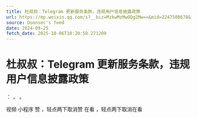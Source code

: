 ```yaml
---
title: 杜叔叔：Telegram 更新服务条款，违规用户信息披露政策
url: https://mp.weixin.qq.com/s?__biz=MzkwMzMwODg2Mw==&mid=2247508678&idx=1&sn=920174555c62a7ca7c6fdd7f73d9ad23
source: Doonsec's feed
date: 2024-09-25
fetch_date: 2025-10-06T18:20:58.271209
---
```


# 杜叔叔：Telegram 更新服务条款，违规用户信息披露政策

：
，
。

视频
小程序
赞
，轻点两下取消赞
在看
，轻点两下取消在看